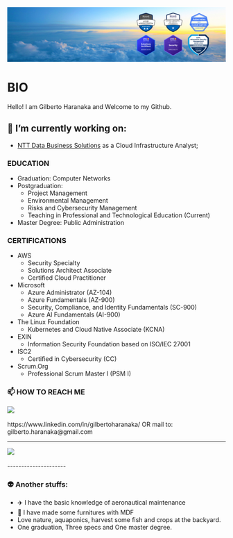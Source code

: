 <img src="Banner - Gilberto Haranaka - Cloud Engineer.png">

# BIO

Hello! I am Gilberto Haranaka and Welcome to my Github.

## 🔭 I’m currently working on:
- [NTT Data Business Solutions](https://www.linkedin.com/company/ntt-data-business-solutions) as a Cloud Infrastructure Analyst;

### EDUCATION

- Graduation: Computer Networks
- Postgraduation:
  - Project Management
  - Environmental Management
  - Risks and Cybersecurity Management
  - Teaching in Professional and Technological Education (Current)
- Master Degree: Public Administration

### CERTIFICATIONS

- AWS
  - Security Specialty
  - Solutions Architect Associate
  - Certified Cloud Practitioner
- Microsoft
  - Azure Administrator (AZ-104)
  - Azure Fundamentals (AZ-900)
  - Security, Compliance, and Identity Fundamentals (SC-900)
  - Azure AI Fundamentals (AI-900)
- The Linux Foundation
  - Kubernetes and Cloud Native Associate (KCNA)
- EXIN
  - Information Security Foundation based on ISO/IEC 27001
- ISC2
  - Certified in Cybersecurity (CC)
- Scrum.Org
  - Professional Scrum Master I (PSM I)

### 📫 HOW TO REACH ME

<p align="left">
  <a href="https://skillicons.dev">
    <img src="https://skillicons.dev/icons?i=linkedin,gmail" />
  </a>
</p>
https://www.linkedin.com/in/gilbertoharanaka/ OR mail to: gilberto.haranaka@gmail.com

------------
<p align="left">
  <a href="https://skillicons.dev">
    <img src="https://skillicons.dev/icons?i=aws,azure,terraform,github,linux,windows,grafana,docker,kubernetes,vscode,md,sketchup" />
  </a>
</p>
---------------------

### 👽  Another stuffs:

- ✈️ I have the basic knowledge of aeronautical maintenance
- 🔨 I have made some furnitures with MDF
- Love nature, aquaponics, harvest some fish and crops at the backyard.
- One graduation, Three specs and One master degree.
